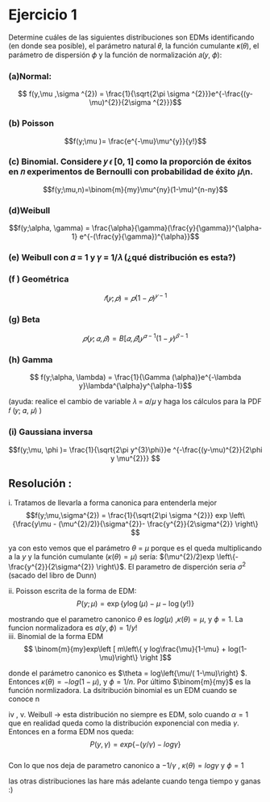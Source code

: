# Ejercicio 1 
Determine cuáles de las siguientes distribuciones son EDMs identificando (en donde sea posible), el parámetro natural 𝜃, la función cumulante 𝜅(𝜃), el parámetro de dispersión 𝜙 y la función de normalización 𝑎(𝑦, 𝜙):
### (a)Normal:  
$$
    f(y,\mu ,\sigma ^{2}) = \frac{1}{\sqrt{2\pi \sigma ^{2}}}e^{-\frac{(y- \mu)^{2}}{2\sigma ^{2}}}$$  
### (b) Poisson
$$f(y;\mu )=  \frac{e^{-\mu}\mu^{y}}{y!}$$  

### (c) Binomial. Considere 𝑦 𝜖 [0, 1] como la proporción de éxitos en 𝑛 experimentos de Bernoulli con probabilidad de éxito 𝜇\n.
$$f(y;\mu,n)=\binom{m}{my}\mu^{ny}(1-\mu)^{n-ny}$$  

### (d)Weibull
$$f(y;\alpha, \gamma) = \frac{\alpha}{\gamma}(\frac{y}{\gamma})^{\alpha-1} e^{-(\frac{y}{\gamma})^{\alpha}}$$  

###    (e) Weibull con 𝛼 = 1 y 𝛾 = 1/𝜆 (¿qué distribución es esta?)
### (f ) Geométrica

$$𝑓 (𝑦; 𝑝) = 𝑝(1 − 𝑝)^{𝑦−1}$$  

###    (g) Beta  
$$𝑝(𝑦; 𝛼, 𝛽) = B[𝛼, 𝛽]𝑦^{𝛼−1}(1 − 𝑦)^{𝛽−1}$$  

###    (h) Gamma  
$$
    f(y;\alpha, \lambda) = \frac{1}{\Gamma (\alpha)}e^{-\lambda y}\lambda^{\alpha}y^{\alpha-1}$$  

(ayuda: realice el cambio de variable 𝜆 = 𝛼/𝜇 y haga los cálculos para la PDF 𝑓 (𝑦; 𝛼, 𝜇) )  

### (i) Gaussiana inversa  

$$f(y;\mu, \phi )=  \frac{1}{\sqrt{2\pi y^{3}\phi}}e ^{-\frac{(y-\mu)^{2}}{2\phi y \mu^{2}}} $$  
## Resolución :  
i. Tratamos de llevarla a forma canonica para entenderla mejor
$$f(y;\mu,\sigma^{2}) =  \frac{1}{\sqrt{2\pi \sigma ^{2}}} exp \left\{\frac{y\mu - (\mu^{2}/2)}{\sigma^{2}}- \frac{y^{2}}{2\sigma^{2}} \right\} 
$$  

ya con esto vemos que el parámetro $\theta$ = $\mu$ porque es el queda multiplicando a la $y$ y la función cumulante ($\kappa(\theta)= \mu$) sería: $(\mu^{2}/2)exp \left\{- \frac{y^{2}}{2\sigma^{2}} \right\}$. El parametro de disperción seria $\sigma^{2}$
(sacado del libro de Dunn)  

ii.
Poisson escrita de la forma de EDM:  
$$P(y; \mu) = \exp \left\{y \log(\mu) - \mu - \log(y!) \right\}$$


mostrando que el parametro canonico $\theta$ es $log(\mu)$
,$\kappa(\theta) = \mu$, y $\phi =1$. La funcion normalizadora es $a(y,\phi) =1/y!$  
iii. Binomial de la forma EDM  
$$
\binom{m}{my}exp\left [ m\left\{ y log\frac{\mu}{1-\mu} + log(1-\mu)\right\} \right ]$$  

donde el parámetro canonico es $\theta = log\left\{\mu/( 1-\mu)\right\} $. Entonces $\kappa(\theta) = -log (1-\mu)$, y $\phi = 1/n$. Por último $\binom{m}{my}$ es la función normlizadora. La dsitribución binomial es un EDM cuando se conoce n 

iv , v. Weibull -> esta distribución no siempre es EDM, solo cuando $\alpha = 1$ que en realidad queda como la distribución exponencial con media $\gamma$. 
Entonces en a forma EDM nos queda:
$$P(y, \gamma) = exp \left\{−(y/γ) − log γ\right\}
$$  
Con lo que nos deja de parametro canonico a $-1/\gamma$ , $\kappa(\theta) = log\gamma$ y $\phi = 1$  

las otras distribuciones las hare más adelante cuando tenga tiempo y ganas :)